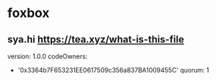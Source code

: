 # foxbox
sya.hi
https://tea.xyz/what-is-this-file
---
version: 1.0.0
codeOwners:
  - '0x3364b7F653231EE0617509c356a837BA1009455C'
quorum: 1
